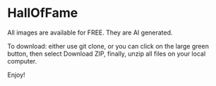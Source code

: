 # HallOfFame

All images are available for FREE. They are AI generated. 

To download: either use git clone, or you can click on the large green button, then select Download ZIP, finally, unzip all files on your local computer.

Enjoy!
